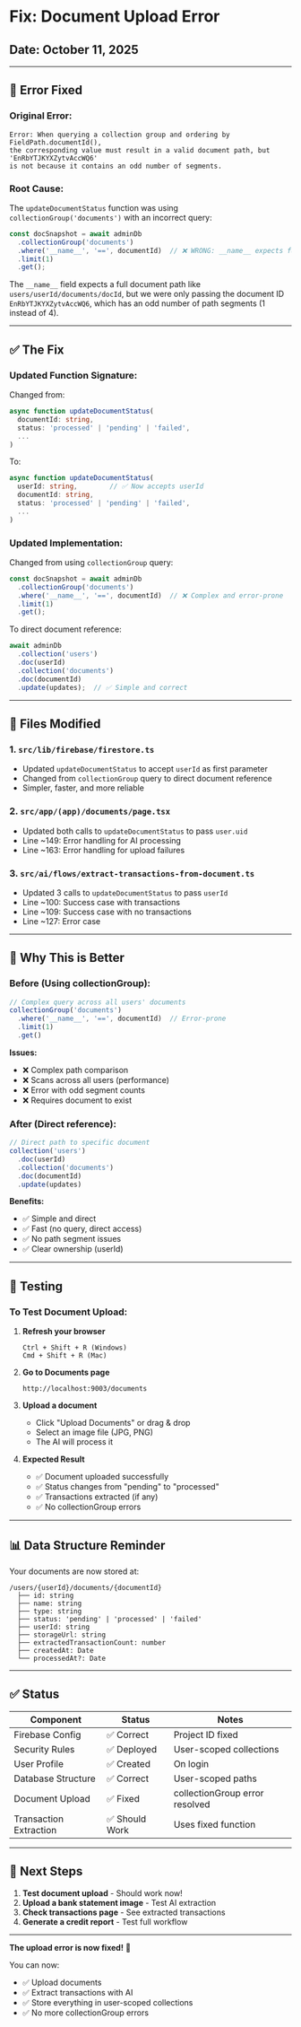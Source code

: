 # Fix: Document Upload Error

## Date: October 11, 2025

---

## 🐛 Error Fixed

### Original Error:
```
Error: When querying a collection group and ordering by FieldPath.documentId(), 
the corresponding value must result in a valid document path, but 'EnRbYTJKYXZytvAccWQ6' 
is not because it contains an odd number of segments.
```

### Root Cause:
The `updateDocumentStatus` function was using `collectionGroup('documents')` with an incorrect query:
```typescript
const docSnapshot = await adminDb
  .collectionGroup('documents')
  .where('__name__', '==', documentId)  // ❌ WRONG: __name__ expects full path, not just ID
  .limit(1)
  .get();
```

The `__name__` field expects a full document path like `users/userId/documents/docId`, but we were only passing the document ID `EnRbYTJKYXZytvAccWQ6`, which has an odd number of path segments (1 instead of 4).

---

## ✅ The Fix

### Updated Function Signature:
Changed from:
```typescript
async function updateDocumentStatus(
  documentId: string,
  status: 'processed' | 'pending' | 'failed',
  ...
)
```

To:
```typescript
async function updateDocumentStatus(
  userId: string,        // ✅ Now accepts userId
  documentId: string,
  status: 'processed' | 'pending' | 'failed',
  ...
)
```

### Updated Implementation:
Changed from using `collectionGroup` query:
```typescript
const docSnapshot = await adminDb
  .collectionGroup('documents')
  .where('__name__', '==', documentId)  // ❌ Complex and error-prone
  .limit(1)
  .get();
```

To direct document reference:
```typescript
await adminDb
  .collection('users')
  .doc(userId)
  .collection('documents')
  .doc(documentId)
  .update(updates);  // ✅ Simple and correct
```

---

## 📝 Files Modified

### 1. `src/lib/firebase/firestore.ts`
- Updated `updateDocumentStatus` to accept `userId` as first parameter
- Changed from `collectionGroup` query to direct document reference
- Simpler, faster, and more reliable

### 2. `src/app/(app)/documents/page.tsx`
- Updated both calls to `updateDocumentStatus` to pass `user.uid`
- Line ~149: Error handling for AI processing
- Line ~163: Error handling for upload failures

### 3. `src/ai/flows/extract-transactions-from-document.ts`
- Updated 3 calls to `updateDocumentStatus` to pass `userId`
- Line ~100: Success case with transactions
- Line ~109: Success case with no transactions
- Line ~127: Error case

---

## 🎯 Why This is Better

### Before (Using collectionGroup):
```typescript
// Complex query across all users' documents
collectionGroup('documents')
  .where('__name__', '==', documentId)  // Error-prone
  .limit(1)
  .get()
```
**Issues:**
- ❌ Complex path comparison
- ❌ Scans across all users (performance)
- ❌ Error with odd segment counts
- ❌ Requires document to exist

### After (Direct reference):
```typescript
// Direct path to specific document
collection('users')
  .doc(userId)
  .collection('documents')
  .doc(documentId)
  .update(updates)
```
**Benefits:**
- ✅ Simple and direct
- ✅ Fast (no query, direct access)
- ✅ No path segment issues
- ✅ Clear ownership (userId)

---

## 🧪 Testing

### To Test Document Upload:

1. **Refresh your browser**
   ```
   Ctrl + Shift + R (Windows)
   Cmd + Shift + R (Mac)
   ```

2. **Go to Documents page**
   ```
   http://localhost:9003/documents
   ```

3. **Upload a document**
   - Click "Upload Documents" or drag & drop
   - Select an image file (JPG, PNG)
   - The AI will process it

4. **Expected Result**
   - ✅ Document uploaded successfully
   - ✅ Status changes from "pending" to "processed"
   - ✅ Transactions extracted (if any)
   - ✅ No collectionGroup errors

---

## 📊 Data Structure Reminder

Your documents are now stored at:
```
/users/{userId}/documents/{documentId}
  ├── id: string
  ├── name: string
  ├── type: string
  ├── status: 'pending' | 'processed' | 'failed'
  ├── userId: string
  ├── storageUrl: string
  ├── extractedTransactionCount: number
  ├── createdAt: Date
  └── processedAt?: Date
```

---

## ✅ Status

| Component | Status | Notes |
|-----------|--------|-------|
| Firebase Config | ✅ Correct | Project ID fixed |
| Security Rules | ✅ Deployed | User-scoped collections |
| User Profile | ✅ Created | On login |
| Database Structure | ✅ Correct | User-scoped paths |
| Document Upload | ✅ Fixed | collectionGroup error resolved |
| Transaction Extraction | ✅ Should Work | Uses fixed function |

---

## 🚀 Next Steps

1. **Test document upload** - Should work now!
2. **Upload a bank statement image** - Test AI extraction
3. **Check transactions page** - See extracted transactions
4. **Generate a credit report** - Test full workflow

---

**The upload error is now fixed!** 🎉

You can now:
- ✅ Upload documents
- ✅ Extract transactions with AI
- ✅ Store everything in user-scoped collections
- ✅ No more collectionGroup errors

